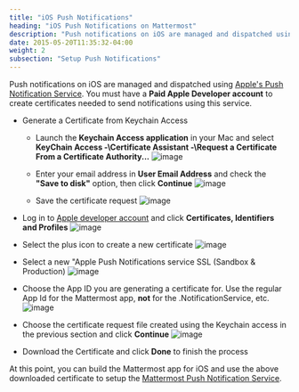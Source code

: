 ```yaml
---
title: "iOS Push Notifications"
heading: "iOS Push Notifications on Mattermost"
description: "Push notifications on iOS are managed and dispatched using Apple’s Push Notification Service. Learn how to use this service with Mattermost."
date: 2015-05-20T11:35:32-04:00
weight: 2
subsection: "Setup Push Notifications"
---
```


Push notifications on iOS are managed and dispatched using [Apple's Push Notification Service](https://developer.apple.com/library/content/documentation/NetworkingInternet/Conceptual/RemoteNotificationsPG/APNSOverview.html). You must have a **Paid Apple Developer account** to create certificates needed to send notifications using this service.

- Generate a Certificate from Keychain Access
    - Launch the **Keychain Access application** in your Mac and select **KeyChain Access -\Certificate Assistant -\Request a Certificate From a Certificate Authority...**
        ![image](/img/mobile/ios_keychain_request_certificate.png)

    - Enter your email address in **User Email Address** and check the **"Save to disk"** option, then click **Continue**
        ![image](/img/mobile/ios_keychain_create_cert_request.png)

    - Save the certificate request
        ![image](/img/mobile/ios_keychain_save_cert_request.png)

- Log in to [Apple developer account](https://developer.apple.com/account) and click **Certificates, Identifiers and Profiles**
![image](/img/mobile/ios_account.png)

- Select the plus icon to create a new certificate
![image](/img/mobile/ios_new_certificate.png)

- Select a new "Apple Push Notifications service SSL (Sandbox & Production)
![image](/img/mobile/apns.png)

- Choose the App ID you are generating a certificate for. Use the regular App Id for the Mattermost app, **not** for the .NotificationService, etc.
![image](/img/mobile/choose_app_id.png)

- Choose the certificate request file created using the Keychain access in the previous section and click **Continue**
![image](/img/mobile/ios_upload_csr.png)

- Download the Certificate and click **Done** to finish the process

At this point, you can build the Mattermost app for iOS and use the above downloaded certificate to setup the [Mattermost Push Notification Service](/contribute/mobile/push-notifications/service/).
